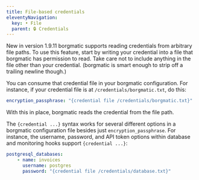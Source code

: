 ```yaml
---
title: File-based credentials
eleventyNavigation:
  key: • File
  parent: 🔒 Credentials
---
```

<span class="minilink minilink-addedin">New in version 1.9.11</span> borgmatic
supports reading credentials from arbitrary file paths. To use this feature,
start by writing your credential into a file that borgmatic has permission to
read. Take care not to include anything in the file other than your credential.
(borgmatic is smart enough to strip off a trailing newline though.)

You can consume that credential file in your borgmatic configuration. For
instance, if your credential file is at `/credentials/borgmatic.txt`, do this:

```yaml
encryption_passphrase: "{credential file /credentials/borgmatic.txt}"
```

With this in place, borgmatic reads the credential from the file path.

The `{credential ...}` syntax works for several different options in a borgmatic
configuration file besides just `encryption_passphrase`. For instance, the
username, password, and API token options within database and monitoring hooks
support `{credential ...}`:

```yaml
postgresql_databases:
    - name: invoices
      username: postgres
      password: "{credential file /credentials/database.txt}"
```
